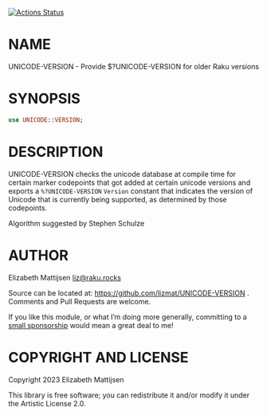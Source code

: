 [![Actions Status](https://github.com/lizmat/UNICODE-VERSION/actions/workflows/test.yml/badge.svg)](https://github.com/lizmat/UNICODE-VERSION/actions)

NAME
====

UNICODE-VERSION - Provide $?UNICODE-VERSION for older Raku versions

SYNOPSIS
========

```raku
use UNICODE::VERSION;
```

DESCRIPTION
===========

UNICODE-VERSION checks the unicode database at compile time for certain marker codepoints that got added at certain unicode versions and exports a `%?UNICODE-VERSION` `Version` constant that indicates the version of Unicode that is currently being supported, as determined by those codepoints.

Algorithm suggested by Stephen Schulze

AUTHOR
======

Elizabeth Mattijsen <liz@raku.rocks>

Source can be located at: https://github.com/lizmat/UNICODE-VERSION . Comments and Pull Requests are welcome.

If you like this module, or what I’m doing more generally, committing to a [small sponsorship](https://github.com/sponsors/lizmat/) would mean a great deal to me!

COPYRIGHT AND LICENSE
=====================

Copyright 2023 Elizabeth Mattijsen

This library is free software; you can redistribute it and/or modify it under the Artistic License 2.0.

